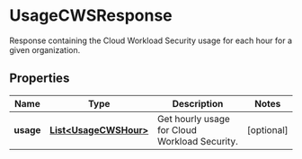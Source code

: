 

# UsageCWSResponse

Response containing the Cloud Workload Security usage for each hour for a given organization.

## Properties

Name | Type | Description | Notes
------------ | ------------- | ------------- | -------------
**usage** | [**List&lt;UsageCWSHour&gt;**](UsageCWSHour.md) | Get hourly usage for Cloud Workload Security. |  [optional]



